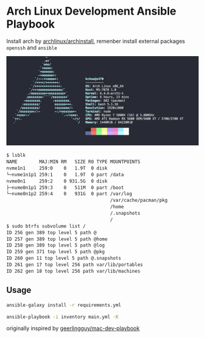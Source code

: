 # Arch Linux Development Ansible Playbook

Install arch by [archlinux/archinstall](https://github.com/archlinux/archinstall), remenber install  external packages `openssh` and `ansible`

![neofetch screenshot](images/neofetch.png)

```bash
$ lsblk
NAME        MAJ:MIN RM   SIZE RO TYPE MOUNTPOINTS
nvme1n1     259:0    0   1.9T  0 disk
└─nvme1n1p1 259:1    0   1.9T  0 part /data
nvme0n1     259:2    0 931.5G  0 disk
├─nvme0n1p1 259:3    0   511M  0 part /boot
└─nvme0n1p2 259:4    0   931G  0 part /var/log
                                      /var/cache/pacman/pkg
                                      /home
                                      /.snapshots
                                      /
$ sudo btrfs subvolume list /
ID 256 gen 389 top level 5 path @
ID 257 gen 389 top level 5 path @home
ID 258 gen 389 top level 5 path @log
ID 259 gen 371 top level 5 path @pkg
ID 260 gen 11 top level 5 path @.snapshots
ID 261 gen 17 top level 256 path var/lib/portables
ID 262 gen 18 top level 256 path var/lib/machines
```

## Usage

```bash
ansible-galaxy install -r requirements.yml
```

```bash
ansible-playbook -i inventory main.yml -K
```

originally inspired by [geerlingguy/mac-dev-playbook](https://github.com/geerlingguy/mac-dev-playbook)
